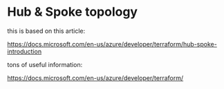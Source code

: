 # Hub & Spoke topology

this is based on this article:

https://docs.microsoft.com/en-us/azure/developer/terraform/hub-spoke-introduction

tons of useful information:

https://docs.microsoft.com/en-us/azure/developer/terraform/

